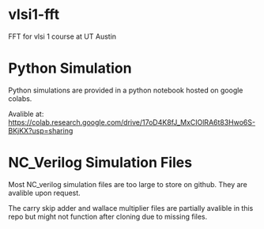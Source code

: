 # vlsi1-fft
FFT for vlsi 1 course at UT Austin

# Python Simulation
Python simulations are provided in a python notebook hosted on google colabs.

Avalible at: https://colab.research.google.com/drive/17oD4K8fJ_MxCIOlRA6t83Hwo6S-BKjKX?usp=sharing

# NC_Verilog Simulation Files
Most NC_verilog simulation files are too large to store on github. They are avalible upon request. 

The carry skip adder and wallace multiplier files are partially avalible in this repo but might not function after cloning due to missing files.